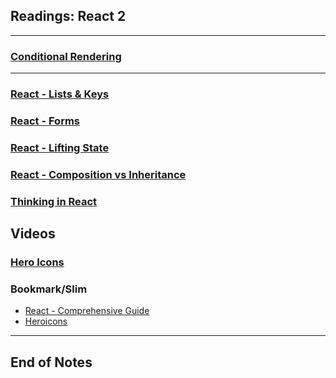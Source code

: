 ## Readings: React 2
***

### [Conditional Rendering](https://reactjs.org/docs/conditional-rendering.html)


***


### [React - Lists & Keys](https://reactjs.org/docs/lists-and-keys.html)


### [React - Forms](https://reactjs.org/docs/forms.html)


### [React - Lifting State](https://reactjs.org/docs/lifting-state-up.html)



### [React - Composition vs Inheritance](https://reactjs.org/docs/composition-vs-inheritance.html)


### [Thinking in React](https://reactjs.org/docs/thinking-in-react.html)


## Videos
### [Hero Icons](https://www.youtube.com/watch?v=cVa1UiKPJN8)



### Bookmark/Slim
- [React - Comprehensive Guide](https://tylermcginnis.com/reactjs-tutorial-a-comprehensive-guide-to-building-apps-with-react/)
- [Heroicons](https://heroicons.com/)

***
 ## End of Notes
